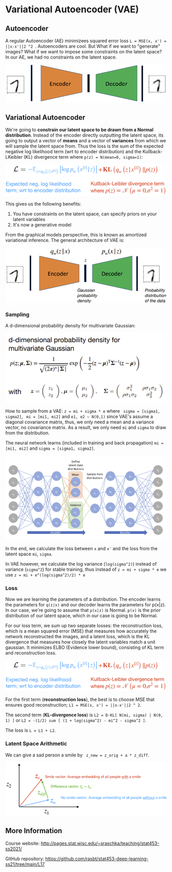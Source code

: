 # Variational Autoencoder (VAE)

## Autoencoder

A regular Autoencoder (AE) minimizees squared error loss ```L = MSE(x, x') = ||x-x'||2 ^2 ```. Autoencoders are cool. But What if we want to "generate" images? What if we want to impose some constraints on the latent space? In our AE, we had no constraints on the latent space. 

<p align="center">
  <img src="https://raw.githubusercontent.com/giakou4/autoencoders/main/vae/assets/ae.png">
</p>

## Variational Autoencoder

We're going to **constrain our latent space to be drawn from a Normal distribution**. Instead of the encoder directly outputting the latent space, its going to output a vector of **means** and a vector of **variances** from which we will sample the latent space from. Thus the loss is the sum of the expected negative log likelihood term (wrt to encoder distribution) and the Kullback-LKeibler (KL) divergence term where ```p(z) = N(mean=0, sigma=1)```:

<p align="center">
  <img src="https://raw.githubusercontent.com/giakou4/autoencoders/main/vae/assets/loss.png">
</p>


This gives us the following benefits:

1. You have constraints on the latent space, can specify priors on your latent variables
2. It's now a generative model

From the graphical models perspective, this is known as amortized variational inference. The general architecture of VAE is:

<p align="center">
  <img src="https://raw.githubusercontent.com/giakou4/autoencoders/main/vae/assets/vae.png">
</p>


### Sampling

A d-dimensional probability density for multivariate Gaussian:

<p align="center">
  <img src="https://raw.githubusercontent.com/giakou4/autoencoders/main/vae/assets/pdf_mult_gauss.png">
</p>

How to sample from a VAE: ```z = mi + sigma * e``` where ``` sigma = [sigma1, sigma2]```, ``` mi = [mi1, mi2]``` and ```e1, e2 ~ N(0,1)``` since VAE's assume a diagonal covariance matrix, thus, we only need a mean and a variance vector, no covariance matrix. As a result, we only need ```mi``` and ```sigma``` to draw from the distribution.

The neural network learns (included in training and back propagation) ```mi = [mi1, mi2]``` and ```sigma = [sigma1, sigma2]```.

<p align="center">
  <img src="https://raw.githubusercontent.com/giakou4/autoencoders/main/vae/assets/vae2.png">
</p>

In the end, we calculate the loss between ```x``` and ```x'``` and the loss from the latent space ```mi```, ```sigma```.

In VAE however, we calculate the log variance (```log(sigma^2)```) instead of variance (```sigma^2```) for stable training, thus instead of ```z = mi + sigma * e``` we use ```z = mi + e^(log(sigma^2)/2) * e```

### Loss

Now we are learning the parameters of a distribution. The encoder learns the parameters for ```q(z|x)``` and our decoder learns the parameters for p(x|z). In our case, we're going to assume that ```p(x|z)``` is Normal. ```p(x)``` is the prior distribution of our latent space, which in our case is going to be Normal.

For our loss term, we sum up two separate losses: the reconstruction loss, which is a mean squared error (MSE) that measures how accurately the network reconstructed the images, and a latent loss, which is the KL divergence that measures how closely the latent variables match a unit gaussian. It minimizes ELBO (Evidence lower bound), consisting of KL term and reconstruction loss.

<p align="center">
  <img src="https://raw.githubusercontent.com/giakou4/autoencoders/main/vae/assets/loss.png">
</p>

For the first term (**reconstruction loss**), the best is to choose MSE that ensures good reconstruction; ```L1 = MSE(x, x') = ||x-x'||2 ^ 2```.

The second term (**KL-divergence loss**) is ```L2 = D-KL[ N(mi, sigma) | N(0, 1) ]``` or ```L2 = -(1/2) sum [ (1 + log(sigma^2) - mi^2 - sigma^2 ]```.

The loss is ```L = L1 + L2```.


### Latent Space Arithmetic

We can give a sad person a smile by ``` z_new = z_orig + a * z_diff```.

<p align="center">
  <img src="https://raw.githubusercontent.com/giakou4/autoencoders/main/vae/assets/lsa.png">
</p>

## More Information

Course website: http://pages.stat.wisc.edu/~sraschka/teaching/stat453-ss2021/

GitHub repository: https://github.com/rasbt/stat453-deep-learning-ss21/tree/main/L17
